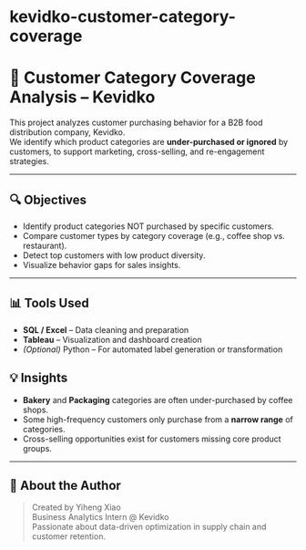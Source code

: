 # kevidko-customer-category-coverage
# 🧃 Customer Category Coverage Analysis – Kevidko

This project analyzes customer purchasing behavior for a B2B food distribution company, Kevidko.  
We identify which product categories are **under-purchased or ignored** by customers, to support marketing, cross-selling, and re-engagement strategies.

---

## 🔍 Objectives

- Identify product categories NOT purchased by specific customers.
- Compare customer types by category coverage (e.g., coffee shop vs. restaurant).
- Detect top customers with low product diversity.
- Visualize behavior gaps for sales insights.

---

## 📊 Tools Used

- **SQL / Excel** – Data cleaning and preparation
- **Tableau** – Visualization and dashboard creation
- *(Optional)* Python – For automated label generation or transformation

## 💡 Insights

- **Bakery** and **Packaging** categories are often under-purchased by coffee shops.
- Some high-frequency customers only purchase from a **narrow range** of categories.
- Cross-selling opportunities exist for customers missing core product groups.

---

## 🧠 About the Author

> Created by Yiheng Xiao  
> Business Analytics Intern @ Kevidko  
> Passionate about data-driven optimization in supply chain and customer retention.

